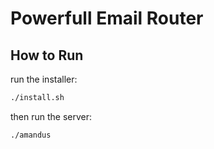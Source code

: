 # Powerfull Email Router

## How to Run
run the installer:
```bash
./install.sh
```
then run the server:
```bash
./amandus
```